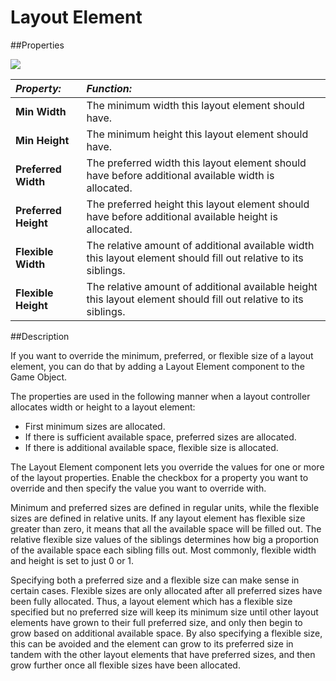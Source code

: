 # Layout Element

##Properties

![](../uploads/Main/UI_LayoutElementInspector.png)

|**_Property:_** |**_Function:_** |
|:---|:---|
|__Min Width__ |The minimum width this layout element should have. |
|__Min Height__ |The minimum height this layout element should have. |
|__Preferred Width__ |The preferred width this layout element should have before additional available width is allocated. |
|__Preferred Height__ |The preferred height this layout element should have before additional available height is allocated. |
|__Flexible Width__ |The relative amount of additional available width this layout element should fill out relative to its siblings. |
|__Flexible Height__ |The relative amount of additional available height this layout element should fill out relative to its siblings. |

##Description

If you want to override the minimum, preferred, or flexible size of a layout element, you can do that by adding a Layout Element component to the Game Object.

The properties are used in the following manner when a layout controller allocates width or height to a layout element:

* First minimum sizes are allocated.
* If there is sufficient available space, preferred sizes are allocated.
* If there is additional available space, flexible size is allocated.

The Layout Element component lets you override the values for one or more of the layout properties. Enable the checkbox for a property you want to override and then specify the value you want to override with.

Minimum and preferred sizes are defined in regular units, while the flexible sizes are defined in relative units. If any layout element has flexible size greater than zero, it means that all the available space will be filled out. The relative flexible size values of the siblings determines how big a proportion of the available space each sibling fills out. Most commonly, flexible width and height is set to just 0 or 1.

Specifying both a preferred size and a flexible size can make sense in certain cases. Flexible sizes are only allocated after all preferred sizes have been fully allocated. Thus, a layout element which has a flexible size specified but no preferred size will keep its minimum size until other layout elements have grown to their full preferred size, and only then begin to grow based on additional available space. By also specifying a flexible size, this can be avoided and the element can grow to its preferred size in tandem with the other layout elements that have preferred sizes, and then grow further once all flexible sizes have been allocated.
